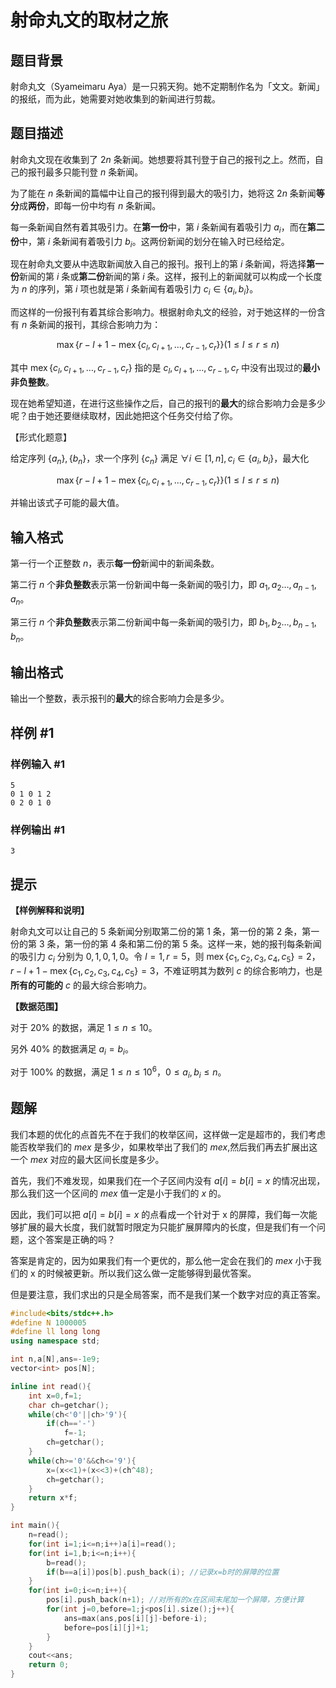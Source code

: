 # 射命丸文的取材之旅

## 题目背景

射命丸文（Syameimaru Aya）是一只鸦天狗。她不定期制作名为「文文。新闻」的报纸，而为此，她需要对她收集到的新闻进行剪裁。

## 题目描述

射命丸文现在收集到了 $2n$ 条新闻。她想要将其刊登于自己的报刊之上。然而，自己的报刊最多只能刊登 $n$ 条新闻。

为了能在 $n$ 条新闻的篇幅中让自己的报刊得到最大的吸引力，她将这 $2n$ 条新闻**等分**成**两份**，即每一份中均有 $n$ 条新闻。

每一条新闻自然有着其吸引力。在**第一份**中，第 $i$ 条新闻有着吸引力 $a_i$，而在**第二份**中，第 $i$ 条新闻有着吸引力 $b_i$。这两份新闻的划分在输入时已经给定。

现在射命丸文要从中选取新闻放入自己的报刊。报刊上的第 $i$ 条新闻，将选择**第一份**新闻的第 $i$ 条或**第二份**新闻的第 $i$ 条。这样，报刊上的新闻就可以构成一个长度为 $n$ 的序列，第 $i$ 项也就是第 $i$ 条新闻有着吸引力 $c_i \in \{a_i,b_i\}$。

而这样的一份报刊有着其综合影响力。根据射命丸文的经验，对于她这样的一份含有 $n$ 条新闻的报刊，其综合影响力为：

$$\max\{r-l+1-\operatorname{mex}\{c_l,c_{l+1},\dots, c_{r-1},c_r\}\}(1\le l\le r\le n)$$

其中 $\operatorname{mex}\{c_l,c_{l+1},\dots,c_{r-1},c_r\}$ 指的是 $c_l,c_{l+1},\dots,c_{r-1},c_r$ 中没有出现过的**最小非负整数**。

现在她希望知道，在进行这些操作之后，自己的报刊的**最大**的综合影响力会是多少呢？由于她还要继续取材，因此她把这个任务交付给了你。

【形式化题意】

给定序列 $\{a_n\},\{b_n\}$，求一个序列 $\{c_n\}$ 满足 $\forall i\in[1,n],c_i\in\{a_i,b_i\}$，最大化

$$\max\{r-l+1-\operatorname{mex}\{c_l,c_{l+1},\dots, c_{r-1},c_r\}\}(1\le l\le r\le n)$$

并输出该式子可能的最大值。

## 输入格式

第一行一个正整数 $n$，表示**每一份**新闻中的新闻条数。

第二行 $n$ 个**非负整数**表示第一份新闻中每一条新闻的吸引力，即 $a_1,a_2\dots ,a_{n-1},a_n$。

第三行 $n$ 个**非负整数**表示第二份新闻中每一条新闻的吸引力，即 $b_1,b_2\dots ,b_{n-1},b_n$。

## 输出格式

输出一个整数，表示报刊的**最大**的综合影响力会是多少。

## 样例 #1

### 样例输入 #1

```
5
0 1 0 1 2
0 2 0 1 0
```

### 样例输出 #1

```
3
```

## 提示

**【样例解释和说明】**

射命丸文可以让自己的 $5$ 条新闻分别取第二份的第 $1$ 条，第一份的第 $2$ 条，第一份的第 $3$ 条，第一份的第 $4$ 条和第二份的第 $5$ 条。这样一来，她的报刊每条新闻的吸引力 $c_i$ 分别为 $0,1,0,1,0$。令 $l=1,r=5$，则 $\operatorname{mex}\{c_1,c_2,c_3,c_4,c_5\}=2$，$r-l+1-\operatorname{mex}\{c_1,c_2,c_3,c_4,c_5\}=3$，不难证明其为数列 $c$ 的综合影响力，也是**所有的可能的** $c$ 的最大综合影响力。

**【数据范围】**

对于 $20\%$ 的数据，满足 $1 \leq n\leq 10$。

另外 $40\%$ 的数据满足 $a_i=b_i$。

对于 $100\%$ 的数据，满足 $1 \leq n\le 10^6$，$0
\leq a_i, b_i\leq n$。

## 题解
我们本题的优化的点首先不在于我们的枚举区间，这样做一定是超市的，我们考虑能否枚举我们的 $mex$ 是多少，如果枚举出了我们的 $mex$,然后我们再去扩展出这一个 $mex$ 对应的最大区间长度是多少。

首先，我们不难发现，如果我们在一个子区间内没有 $a[i]=b[i]=x$ 的情况出现，那么我们这一个区间的 $mex$ 值一定是小于我们的 $x$ 的。

因此，我们可以把 $a[i]=b[i]=x$ 的点看成一个针对于 x 的屏障，我们每一次能够扩展的最大长度，我们就暂时限定为只能扩展屏障内的长度，但是我们有一个问题，这个答案是正确的吗？

答案是肯定的，因为如果我们有一个更优的，那么他一定会在我们的 $mex$ 小于我们的 x 的时候被更新。所以我们这么做一定能够得到最优答案。

但是要注意，我们求出的只是全局答案，而不是我们某一个数字对应的真正答案。
```cpp
#include<bits/stdc++.h>
#define N 1000005
#define ll long long
using namespace std;

int n,a[N],ans=-1e9;
vector<int> pos[N];

inline int read(){
    int x=0,f=1;
    char ch=getchar();
    while(ch<'0'||ch>'9'){
        if(ch=='-')
            f=-1;
        ch=getchar();
    }
    while(ch>='0'&&ch<='9'){
        x=(x<<1)+(x<<3)+(ch^48);
        ch=getchar();
    }
    return x*f;
}

int main(){
	n=read();
	for(int i=1;i<=n;i++)a[i]=read();
	for(int i=1,b;i<=n;i++){
		b=read();
		if(b==a[i])pos[b].push_back(i); //记录x=b时的屏障的位置
	}
	for(int i=0;i<=n;i++){
		pos[i].push_back(n+1); //对所有的x在区间末尾加一个屏障，方便计算
		for(int j=0,before=1;j<pos[i].size();j++){
			ans=max(ans,pos[i][j]-before-i);
			before=pos[i][j]+1;
		}
	}
	cout<<ans;
	return 0;
}
```